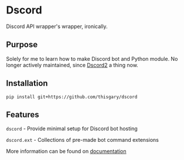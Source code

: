 # Dscord

Discord API wrapper's wrapper, ironically.

## Purpose

Solely for me to learn how to make Discord bot and Python module.
No longer actively maintained, since [Dscord2](https://thisgary.github.io/dscord2) a thing now.

## Installation

    pip install git+https://github.com/thisgary/dscord

## Features

`dscord` - Provide minimal setup for Discord bot hosting

`dscord.ext` - Collections of pre-made bot command extensions

More information can be found on [documentation](wiki/Documentation)
